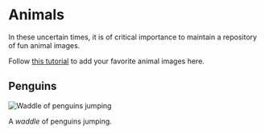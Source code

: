 # Animals

In these uncertain times, it is of critical importance to maintain a repository of fun animal images.

Follow [this tutorial](../Tutorials/Animals.md) to add your favorite animal images here.

## Penguins

![Waddle of penguins jumping](https://media.giphy.com/media/aYTf2pXrF8Sgo/giphy.gif)

A _waddle_ of penguins jumping.
